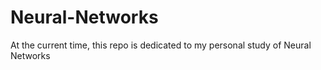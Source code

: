 # Neural-Networks

At the current time, this repo is dedicated to my personal study of Neural Networks
